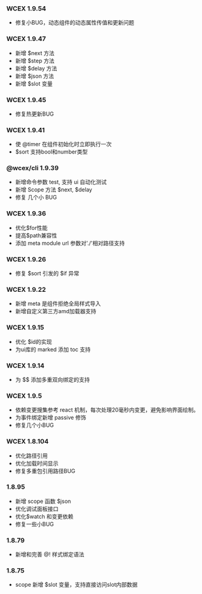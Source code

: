 <!--DESC: {icon:{name:"update",pkg:"mdi",type:"filled"},id:99} -->

### WCEX 1.9.54
- 修复小BUG，动态组件的动态属性传值和更新问题

### WCEX 1.9.47
- 新增 $next 方法
- 新增 $step 方法
- 新增 $delay 方法
- 新增 $json 方法
- 新增 $slot 变量


### WCEX 1.9.45
- 修复热更新BUG

### WCEX 1.9.41
- 使 @timer 在组件初始化时立即执行一次
- $sort 支持bool和number类型

### @wcex/cli 1.9.39
- 新增命令参数 test, 支持 ui 自动化测试
- 新增 Scope 方法 $next, $delay
- 修复 几个小 BUG

### WCEX 1.9.36
- 优化$for性能
- 提高$path兼容性
- 添加 meta module url 参数对'./'相对路径支持


### WCEX 1.9.26
- 修复 $sort 引发的 $if 异常

### WCEX 1.9.22
- 新增 meta 是组件拒绝全局样式导入
- 新增自定义第三方amd加载器支持

### WCEX 1.9.15
- 优化 $id的实现
- 为ui库的 marked 添加 toc 支持 
### WCEX 1.9.14
- 为 $$ 添加多重双向绑定的支持

### WCEX 1.9.5
- 依赖变更搜集参考 react 机制，每次处理20毫秒内变更，避免影响界面绘制。
- 为事件绑定新增 passive 修饰
- 修复几个小BUG

### WCEX 1.8.104
- 优化路径引用
- 优化加载时间显示
- 修复多重包引用路径BUG

### 1.8.95
- 新增 scope 函数 $json
- 优化调试面板接口
- 优化$watch 和变更依赖
- 修复一些小BUG

### 1.8.79
- 新增和完善 @! 样式绑定语法

### 1.8.75 
- scope 新增 $slot 变量，支持直接访问slot内部数据 
